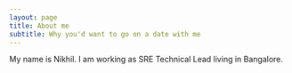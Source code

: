 ```yaml
---
layout: page
title: About me
subtitle: Why you'd want to go on a date with me
---
```


My name is Nikhil. I am working as SRE Technical Lead living in Bangalore.
